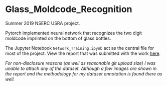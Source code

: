 # Glass_Moldcode_Recognition
Summer 2019 NSERC USRA project.<br><p> Pytorch implemented neural network that recognizes the two digit moldcode imprinted on the bottom 
of glass bottles.</p>
<p>The Jupyter Notebook <code>Network_Training.ipynb</code> act as the central file for most of the project. View the report that was submitted with the work <a href="https://docs.google.com/document/d/1LVSP-888HSKSlZJJ0qQHxiSSdyhNll-wLGWlapSymoI/edit?usp=sharing"  target="_blank">here</a>. </p>
<p><i>For non-disclosure reasons (as well as reasonable git upload size) I was unable to attach any of the dataset. Although a few images
are shown in the report and the methodology for my dataset annotation is found there as well.</i>

